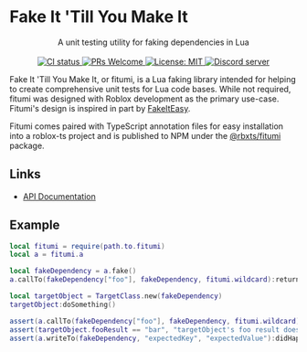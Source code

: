 # Fake It 'Till You Make It
<div style="text-align: center">
	A unit testing utility for faking dependencies in Lua
	<br />
	<br />
	<a href="https://github.com/Bytebit-Org/fitumi/actions">
        <img src="https://github.com/Bytebit-Org/fitumi/workflows/CI/badge.svg" alt="CI status" />
    </a>
	<a href="http://makeapullrequest.com">
		<img src="https://img.shields.io/badge/PRs-welcome-blue.svg" alt="PRs Welcome" />
	</a>
	<a href="https://opensource.org/licenses/MIT">
		<img src="https://img.shields.io/badge/License-MIT-blue.svg" alt="License: MIT" />
	</a>
	<a href="https://discord.gg/QEz3v8y">
		<img src="https://img.shields.io/badge/discord-join-7289DA.svg?logo=discord&longCache=true&style=flat" alt="Discord server" />
	</a>
</div>

Fake It 'Till You Make It, or fitumi, is a Lua faking library intended for helping to create comprehensive unit tests for Lua code bases. While not required, fitumi was designed with Roblox development as the primary use-case. Fitumi's design is inspired in part by [FakeItEasy](https://fakeiteasy.github.io/).

Fitumi comes paired with TypeScript annotation files for easy installation into a roblox-ts project and is published to NPM under the [@rbxts/fitumi](https://www.npmjs.com/package/@rbxts/fitumi) package.

## Links
- [API Documentation](DOCUMENTATION.md)

## Example
```lua
local fitumi = require(path.to.fitumi)
local a = fitumi.a

local fakeDependency = a.fake()
a.callTo(fakeDependency["foo"], fakeDependency, fitumi.wildcard):returns("bar")

local targetObject = TargetClass.new(fakeDependency)
targetObject:doSomething()

assert(a.callTo(fakeDependency["foo"], fakeDependency, fitumi.wildcard):didHappen(), "No call to foo happened")
assert(targetObject.fooResult == "bar", "targetObject's foo result does not match provided foo result")
assert(a.writeTo(fakeDependency, "expectedKey", "expectedValue"):didHappen(), "targetObject did not write \"expectedValue\" to \"expectedKey\"")
```
